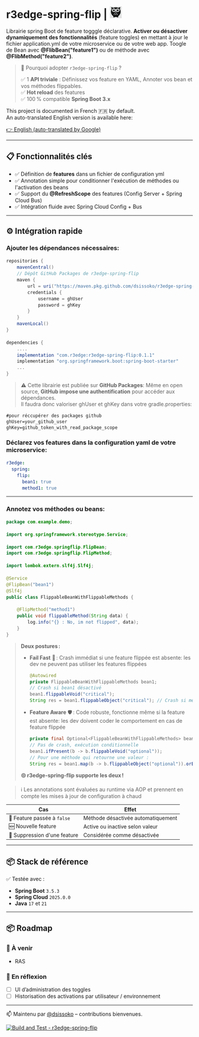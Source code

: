 # r3edge-spring-flip | ![Logo](logo_ds.png)

Librairie spring Boot de feature togggle déclarative. **Activer ou désactiver dynamiquement des fonctionnalités** (feature toggles) en mettant à jour le fichier application.yml de votre microservice ou de votre web app. Toogle de Bean avec **@FlibBean("feature1")** ou de méthode avec **@FlibMethod("feature2")**.

> 🚀 Pourquoi adopter `r3edge-spring-flip` ?
>
> ✅ 1 **API triviale** : Définissez vos feature en YAML, Annoter vos bean et vos méthodes flippables.  
> ✅ **Hot reload** des features  
> ✅ 100 % compatible **Spring Boot 3.x**  

This project is documented in French 🇫🇷 by default.  
An auto-translated English version is available here:

[👉 English (auto-translated by Google)](https://translate.google.com/translate?sl=auto&tl=en&u=https://github.com/dsissoko/r3edge-task-dispatcher)

---

## 📋 Fonctionnalités clés

- ✅ Définition de **features** dans un fichier de configuration yml
- ✅ Annotation simple pour conditionner l'exécution de méthodes ou l'activation des beans
- ✅ Support du **@RefreshScope** des features (Config Server + Spring Cloud Bus)
- ✅ Intégration fluide avec Spring Cloud Config + Bus

---

## ⚙️ Intégration rapide

### Ajouter les dépendances nécessaires:

```groovy
repositories {
    mavenCentral()
    // Dépôt GitHub Packages de r3edge-spring-flip
    maven {
        url = uri("https://maven.pkg.github.com/dsissoko/r3edge-spring-flip")
        credentials {
            username = ghUser
            password = ghKey
        }
    }
    mavenLocal()
}

dependencies {
    ....
    implementation "com.r3edge:r3edge-spring-flip:0.1.1"
    implementation "org.springframework.boot:spring-boot-starter"
    ...
}
```

> ⚠️ Cette librairie est publiée sur **GitHub Packages**: Même en open source, **GitHub impose une authentification** pour accéder aux dépendances.  
> Il faudra donc valoriser ghUser et ghKey dans votre gradle.properties:

```properties
#pour réccupérer des packages github 
ghUser=your_github_user
ghKey=github_token_with_read_package_scope
```

### Déclarez vos features dans la configuration yaml de votre microservice:

```yaml
r3edge:
  spring:
    flip:
      bean1: true
      method1: true
```

---

### Annotez vos méthodes ou beans:

```java
package com.example.demo;

import org.springframework.stereotype.Service;

import com.r3edge.springflip.FlipBean;
import com.r3edge.springflip.FlipMethod;

import lombok.extern.slf4j.Slf4j;

@Service
@FlipBean("bean1")
@Slf4j
public class FlippableBeanWithFlippableMethods {

    @FlipMethod("method1")
    public void flippableMethod(String data) {
        log.info("{} : No, im not flipped", data);
    }
}
```

> **Deux postures :**
>
> - **Fail Fast** 🚨 : Crash immédiat si une feature flippée est absente: les dev ne peuvent pas utiliser les features flippées
>   ```java
>   @Autowired
>   private FlippableBeanWithFlippableMethods bean1;
>   // Crash si bean1 désactivé
>   bean1.flippableVoid("critical");
>   String res = bean1.flippableObject("critical"); // Crash si méthode désactivée
>   ```
>
> - **Feature Aware** 🛡️ : Code robuste, fonctionne même si la feature est absente: les dev doivent coder le comportement en cas de feature flippée
>   ```java
>   private final Optional<FlippableBeanWithFlippableMethods> bean1;
>   // Pas de crash, exécution conditionnelle
>   bean1.ifPresent(b -> b.flippableVoid("optional"));
>   // Pour une méthode qui retourne une valeur :
>   String res = bean1.map(b -> b.flippableObject("optional")).orElse(null);
>   ```
>
> 🟢 **r3edge-spring-flip supporte les deux !**


> ℹ️ Les annotations sont évaluées au runtime via AOP et prennent en compte les mises à jour de configuration à chaud  



| Cas                               | Effet                                         |
|----------------------------------|-----------------------------------------------|
| 🔄 Feature passée à `false`      | Méthode désactivée automatiquement            |
| 🆕 Nouvelle feature              | Active ou inactive selon valeur               |
| 🚫 Suppression d'une feature     | Considérée comme désactivée                   |

---

## 📦 Stack de référence

✅ Testée avec :  
- **Spring Boot** `3.5.3`  
- **Spring Cloud** `2025.0.0`  
- **Java** `17` et `21`

---

## 📦 Roadmap

### 🔧 À venir

- RAS

### 🧠 En réflexion

- [ ] UI d’administration des toggles
- [ ] Historisation des activations par utilisateur / environnement

---

📫 Maintenu par [@dsissoko](https://github.com/dsissoko) – contributions bienvenues.

[![Build and Test - r3edge-spring-flip](https://github.com/dsissoko/r3edge-spring-flip/actions/workflows/cicd_code.yml/badge.svg)](https://github.com/dsissoko/r3edge-spring-flip/actions/workflows/cicd_code.yml)
